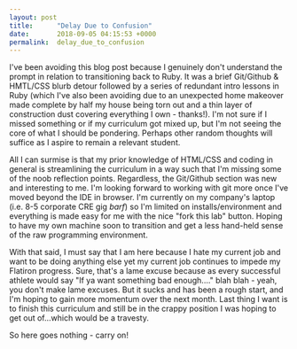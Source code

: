 ```yaml
---
layout: post
title:      "Delay Due to Confusion"
date:       2018-09-05 04:15:53 +0000
permalink:  delay_due_to_confusion
---
```


I've been avoiding this blog post because I genuinely don't understand the prompt in relation to transitioning back to Ruby. It was a brief Git/Github & HMTL/CSS blurb detour followed by a series of redundant intro lessons in Ruby (which I've also been avoiding due to an unexpected home makeover made complete by half my house being torn out and a thin layer of construction dust covering everything I own - thanks!). I'm not sure if I missed something or if my curriculum got mixed up, but I'm not seeing the core of what I should be pondering. Perhaps other random thoughts will suffice as I aspire to remain a relevant student.

All I can surmise is that my prior knowledge of HTML/CSS and coding in general is streamlining the curriculum in a way such that I'm missing some of the noob reflection points. Regardless, the Git/Github section was new and interesting to me. I'm looking forward to working with git more once I've moved beyond the IDE in browser. I'm currently on my company's laptop (i.e. 8-5 corporate CRE gig *barf*) so I'm limited on installs/environment and everything is made easy for me with the nice "fork this lab" button. Hoping to have my own machine soon to transition and get a less hand-held sense of the raw programming environment. 

With that said, I must say that I am here because I hate my current job and want to be doing anything else yet my current job continues to impede my Flatiron progress. Sure, that's a lame excuse because as every successful athlete would say "If ya want something bad enough...." blah blah - yeah, you don't make lame excuses. But it sucks and has been a rough start, and I'm hoping to gain more momentum over the next month. Last thing I want is to finish this curriculum and still be in the crappy position I was hoping to get out of...which would be a travesty. 

So here goes nothing - carry on!
